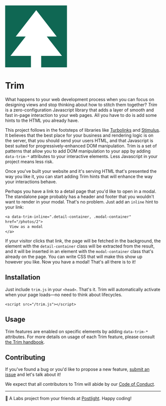 ![Trim logo](trim.svg)

# Trim

What happens to your web development process when you can focus on designing views and stop thinking about how to stitch them together? *Trim* is a zero-configuration Javascript library that adds a layer of smooth and fast in-page interaction to your web pages. All you have to do is add some hints to the HTML you already have.

This project follows in the footsteps of libraries like [Turbolinks](https://github.com/turbolinks/turbolinks/) and [Stimulus](https://stimulusjs.org). It believes that the best place for your business and rendering logic is on the server, that you should send your users HTML, and that Javascript is best suited for progressively-enhanced DOM manipulation. Trim is a set of patterns that allow you to add DOM manipulation to your app by adding `data-trim-*` attributes to your interactive elements. Less Javascript in your project means less risk.

Once you've built your website and it's serving HTML that's presented the way you like it, you can start adding Trim hints that will enhance the way your interactions behave.

Perhaps you have a link to a detail page that you'd like to open in a modal. The standalone page probably has a header and footer that you wouldn't want to render in your modal. That's no problem. Just add an `inline` hint to your link:

```
<a data-trim-inline=".detail-container, .modal-container" href="/photos/2">
  View as a modal
</a>
```

If your visitor clicks that link, the page will be fetched in the background, the element with the `detail-container` class will be extracted from the result, and it will be inserted in an element with the `modal-container` class that's already on the page. You can write CSS that will make this show up however you like. Now you have a modal! That's all there is to it!

## Installation

Just include `trim.js` in your `<head>`. That's it. Trim will automatically activate when your page loads—no need to think about lifecycles.

```
<script src="/trim.js"></script>
```

## Usage

Trim features are enabled on specific elements by adding `data-trim-*` attributes. For more details on usage of each Trim feature, please consult [the Trim handbook](https://postlight.github.io/trim).

## Contributing

If you've found a bug or you'd like to propose a new feature, [submit an issue](https://github.com/postlight/trim/issues) and let's talk about it!

We expect that all contributors to Trim will abide by our [Code of Conduct](CODE_OF_CONDUCT.md).

---

🔬 A Labs project from your friends at [Postlight](https://postlight.com). Happy coding!
